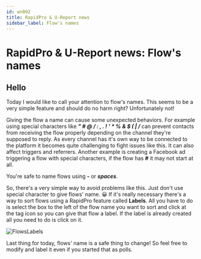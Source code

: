 ```yaml
---
id: wn002
title: RapidPro & U-Report news
sidebar_label: Flow's names
---
```


# RapidPro & U-Report news: Flow's names

## Hello

Today I would like to call your attention to flow's names. This seems to be a very simple feature and should do no harm right? Unfortunately not!

Giving the flow a name can cause some unexpected behaviors.
For example using special characters like ***" # @ / : , . ! ' * % & $ ( | /*** can prevent contacts from receiving the flow properly depending on the channel they're supposed to reply. As every channel has it's own way to be connected to the platform it becomes quite challenging to fight issues like this.
It can also affect triggers and referrers. Another example is creating a Facebook ad triggering a flow with special characters, if the flow has **#** it may not start at all.

You're safe to name flows using **-** or ***spaces***.

So, there's a very simple way to avoid problems like this. Just don't use special character to give flows' name. 😀
If it's really necessary there's a way to sort flows using a RapidPro feature called **Labels**.
All you have to do is select the box to the left of the flow name you want to sort and click at the tag icon so you can give that flow a label. If the label is already created all you need to do is click on it.

![FlowsLabels](https://udo-rapidpro-static-app.s3.amazonaws.com/attachments/211/5850/steps/2b713ea8-e96e-4d01-84d8-f42be7bdaffa.png "How to label a flow")

Last thing for today, flows' name is a safe thing to change! So feel free to modify and label it even if you started that as polls.